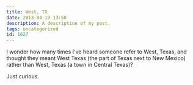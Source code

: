 ```yaml
---
title: West, TX
date: 2013-04-19 13:58
description: A description of my post.
tags: uncategorized
id: 1627
---
```

I wonder how many times I've heard someone refer to West, Texas, and thought they meant West Texas (the part of Texas next to New Mexico) rather than West, Texas (a town in Central Texas)?

Just curious.